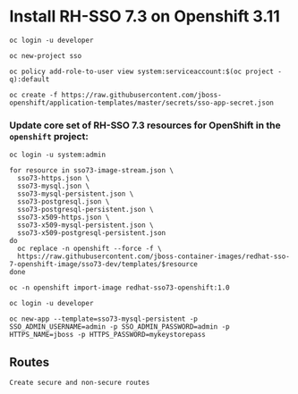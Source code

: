# Install RH-SSO 7.3 on Openshift 3.11

```
oc login -u developer

oc new-project sso

oc policy add-role-to-user view system:serviceaccount:$(oc project -q):default

oc create -f https://raw.githubusercontent.com/jboss-openshift/application-templates/master/secrets/sso-app-secret.json

```

### Update core set of RH-SSO 7.3 resources for OpenShift in the `openshift` project:

```
oc login -u system:admin

for resource in sso73-image-stream.json \
  sso73-https.json \
  sso73-mysql.json \
  sso73-mysql-persistent.json \
  sso73-postgresql.json \
  sso73-postgresql-persistent.json \
  sso73-x509-https.json \
  sso73-x509-mysql-persistent.json \
  sso73-x509-postgresql-persistent.json
do
  oc replace -n openshift --force -f \
  https://raw.githubusercontent.com/jboss-container-images/redhat-sso-7-openshift-image/sso73-dev/templates/$resource
done

oc -n openshift import-image redhat-sso73-openshift:1.0
```

```
oc login -u developer

oc new-app --template=sso73-mysql-persistent -p SSO_ADMIN_USERNAME=admin -p SSO_ADMIN_PASSWORD=admin -p HTTPS_NAME=jboss -p HTTPS_PASSWORD=mykeystorepass

```

## Routes
`Create secure and non-secure routes`

